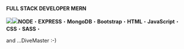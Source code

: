    <b>FULL STACK DEVELOPER MERN</b>
   <br><br>
<img src="https://img.icons8.com/office/100/null/react.png"/><img src="https://user-images.githubusercontent.com/119612386/214430885-e2f2cabd-c578-4999-ab9f-2e50db1d2d82.png"><b>NODE</b>&#x30FB;<b>EXPRESS</b>&#x30FB;<b>MongoDB</b>&#x30FB;<b>Bootstrap</b>&#x30FB;<b>HTML</b>&#x30FB;<b>JavaScript</b>&#x30FB;<b>CSS</b>&#x30FB;<b>SASS</b>&#x30FB;

   and ...DiveMaster :-)


